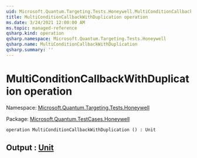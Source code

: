 ```yaml
---
uid: Microsoft.Quantum.Targeting.Tests.Honeywell.MultiConditionCallbackWithDuplication
title: MultiConditionCallbackWithDuplication operation
ms.date: 3/24/2021 12:00:00 AM
ms.topic: managed-reference
qsharp.kind: operation
qsharp.namespace: Microsoft.Quantum.Targeting.Tests.Honeywell
qsharp.name: MultiConditionCallbackWithDuplication
qsharp.summary: ''
---
```


# MultiConditionCallbackWithDuplication operation

Namespace: [Microsoft.Quantum.Targeting.Tests.Honeywell](xref:Microsoft.Quantum.Targeting.Tests.Honeywell)

Package: [Microsoft.Quantum.TestCases.Honeywell](https://nuget.org/packages/Microsoft.Quantum.TestCases.Honeywell)




```qsharp
operation MultiConditionCallbackWithDuplication () : Unit
```


## Output : [Unit](xref:microsoft.quantum.lang-ref.unit)

